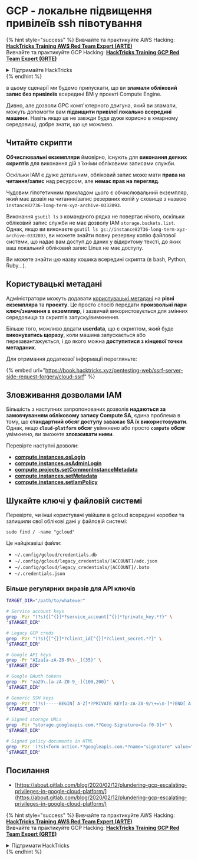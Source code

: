 # GCP - локальне підвищення привілеїв ssh півотування

{% hint style="success" %}
Вивчайте та практикуйте AWS Hacking:<img src="../../../.gitbook/assets/image (1) (1) (1).png" alt="" data-size="line">[**HackTricks Training AWS Red Team Expert (ARTE)**](https://training.hacktricks.xyz/courses/arte)<img src="../../../.gitbook/assets/image (1) (1) (1).png" alt="" data-size="line">\
Вивчайте та практикуйте GCP Hacking: <img src="../../../.gitbook/assets/image (2).png" alt="" data-size="line">[**HackTricks Training GCP Red Team Expert (GRTE)**<img src="../../../.gitbook/assets/image (2).png" alt="" data-size="line">](https://training.hacktricks.xyz/courses/grte)

<details>

<summary>Підтримайте HackTricks</summary>

* Перевірте [**плани підписки**](https://github.com/sponsors/carlospolop)!
* **Приєднуйтесь до** 💬 [**групи Discord**](https://discord.gg/hRep4RUj7f) або [**групи telegram**](https://t.me/peass) або **слідкуйте** за нами в **Twitter** 🐦 [**@hacktricks\_live**](https://twitter.com/hacktricks_live)**.**
* **Діліться хакерськими трюками, надсилаючи PR до** [**HackTricks**](https://github.com/carlospolop/hacktricks) та [**HackTricks Cloud**](https://github.com/carlospolop/hacktricks-cloud) репозиторіїв GitHub.

</details>
{% endhint %}

в цьому сценарії ми будемо припускати, що ви **зламали обліковий запис без привілеїв** всередині ВМ у проекті Compute Engine.

Дивно, але дозволи GPC комп'ютерного двигуна, який ви зламали, можуть допомогти вам **підвищити привілеї локально всередині машини**. Навіть якщо це не завжди буде дуже корисно в хмарному середовищі, добре знати, що це можливо.

## Читайте скрипти <a href="#follow-the-scripts" id="follow-the-scripts"></a>

**Обчислювальні екземпляри** ймовірно, існують для **виконання деяких скриптів** для виконання дій з їхніми обліковими записами служби.

Оскільки IAM є дуже детальним, обліковий запис може мати **права на читання/запис** над ресурсом, але **немає прав на перегляд**.

Чудовим гіпотетичним прикладом цього є обчислювальний екземпляр, який має дозвіл на читання/запис резервних копій у сховище з назвою `instance82736-long-term-xyz-archive-0332893`.

Виконання `gsutil ls` з командного рядка не повертає нічого, оскільки обліковий запис служби не має дозволу IAM `storage.buckets.list`. Однак, якщо ви виконаєте `gsutil ls gs://instance82736-long-term-xyz-archive-0332893`, ви можете знайти повну резервну копію файлової системи, що надає вам доступ до даних у відкритому тексті, до яких ваш локальний обліковий запис Linux не має доступу.

Ви можете знайти цю назву кошика всередині скрипта (в bash, Python, Ruby...).

## Користувацькі метадані

Адміністратори можуть додавати [користувацькі метадані](https://cloud.google.com/compute/docs/storing-retrieving-metadata#custom) на **рівні екземпляра** та **проекту**. Це просто спосіб передати **произвольні пари ключ/значення в екземпляр**, і зазвичай використовується для змінних середовища та скриптів запуску/вимкнення.

Більше того, можливо додати **userdata**, що є скриптом, який буде **виконуватись щоразу**, коли машина запускається або перезавантажується, і до якого можна **доступитися з кінцевої точки метаданих**.

Для отримання додаткової інформації перегляньте:

{% embed url="https://book.hacktricks.xyz/pentesting-web/ssrf-server-side-request-forgery/cloud-ssrf" %}

## **Зловживання дозволами IAM**

Більшість з наступних запропонованих дозволів **надаються за замовчуванням обліковому запису Compute SA**, єдина проблема в тому, що **стандартний обсяг доступу заважає SA їх використовувати**. Однак, якщо **`cloud-platform`** **обсяг** увімкнено або просто **`compute`** **обсяг** увімкнено, ви зможете **зловживати ними**.

Перевірте наступні дозволи:

* [**compute.instances.osLogin**](gcp-compute-privesc/#compute.instances.oslogin)
* [**compute.instances.osAdminLogin**](gcp-compute-privesc/#compute.instances.osadminlogin)
* [**compute.projects.setCommonInstanceMetadata**](gcp-compute-privesc/#compute.projects.setcommoninstancemetadata)
* [**compute.instances.setMetadata**](gcp-compute-privesc/#compute.instances.setmetadata)
* [**compute.instances.setIamPolicy**](gcp-compute-privesc/#compute.instances.setiampolicy)

## Шукайте ключі у файловій системі

Перевірте, чи інші користувачі увійшли в gcloud всередині коробки та залишили свої облікові дані у файловій системі:
```
sudo find / -name "gcloud"
```
Це найцікавіші файли:

* `~/.config/gcloud/credentials.db`
* `~/.config/gcloud/legacy_credentials/[ACCOUNT]/adc.json`
* `~/.config/gcloud/legacy_credentials/[ACCOUNT]/.boto`
* `~/.credentials.json`

### Більше регулярних виразів для API ключів
```bash
TARGET_DIR="/path/to/whatever"

# Service account keys
grep -Pzr "(?s){[^{}]*?service_account[^{}]*?private_key.*?}" \
"$TARGET_DIR"

# Legacy GCP creds
grep -Pzr "(?s){[^{}]*?client_id[^{}]*?client_secret.*?}" \
"$TARGET_DIR"

# Google API keys
grep -Pr "AIza[a-zA-Z0-9\\-_]{35}" \
"$TARGET_DIR"

# Google OAuth tokens
grep -Pr "ya29\.[a-zA-Z0-9_-]{100,200}" \
"$TARGET_DIR"

# Generic SSH keys
grep -Pzr "(?s)-----BEGIN[ A-Z]*?PRIVATE KEY[a-zA-Z0-9/\+=\n-]*?END[ A-Z]*?PRIVATE KEY-----" \
"$TARGET_DIR"

# Signed storage URLs
grep -Pir "storage.googleapis.com.*?Goog-Signature=[a-f0-9]+" \
"$TARGET_DIR"

# Signed policy documents in HTML
grep -Pzr '(?s)<form action.*?googleapis.com.*?name="signature" value=".*?">' \
"$TARGET_DIR"
```
## Посилання

* [https://about.gitlab.com/blog/2020/02/12/plundering-gcp-escalating-privileges-in-google-cloud-platform/](https://about.gitlab.com/blog/2020/02/12/plundering-gcp-escalating-privileges-in-google-cloud-platform/)

{% hint style="success" %}
Вивчайте та практикуйте AWS Hacking:<img src="../../../.gitbook/assets/image (1) (1) (1).png" alt="" data-size="line">[**HackTricks Training AWS Red Team Expert (ARTE)**](https://training.hacktricks.xyz/courses/arte)<img src="../../../.gitbook/assets/image (1) (1) (1).png" alt="" data-size="line">\
Вивчайте та практикуйте GCP Hacking: <img src="../../../.gitbook/assets/image (2).png" alt="" data-size="line">[**HackTricks Training GCP Red Team Expert (GRTE)**<img src="../../../.gitbook/assets/image (2).png" alt="" data-size="line">](https://training.hacktricks.xyz/courses/grte)

<details>

<summary>Підтримати HackTricks</summary>

* Перевірте [**плани підписки**](https://github.com/sponsors/carlospolop)!
* **Приєднуйтесь до** 💬 [**групи Discord**](https://discord.gg/hRep4RUj7f) або [**групи Telegram**](https://t.me/peass) або **слідкуйте** за нами в **Twitter** 🐦 [**@hacktricks\_live**](https://twitter.com/hacktricks_live)**.**
* **Діліться хакерськими трюками, надсилаючи PR до** [**HackTricks**](https://github.com/carlospolop/hacktricks) та [**HackTricks Cloud**](https://github.com/carlospolop/hacktricks-cloud) репозиторіїв на github.

</details>
{% endhint %}
